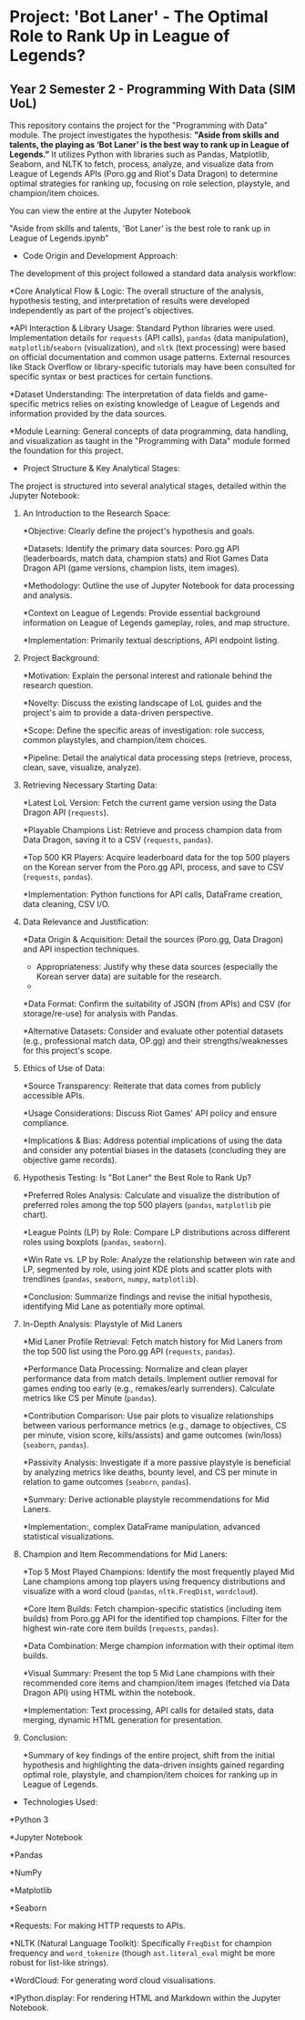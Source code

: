# Project: 'Bot Laner' - The Optimal Role to Rank Up in League of Legends?
## Year 2 Semester 2 - Programming With Data (SIM UoL)

This repository contains the project for the "Programming with Data" module. The project investigates the hypothesis: **"Aside from skills and talents, the playing as ‘Bot Laner’ is the best way to rank up in League of Legends.”** It utilizes Python with libraries such as Pandas, Matplotlib, Seaborn, and NLTK to fetch, process, analyze, and visualize data from League of Legends APIs (Poro.gg and Riot's Data Dragon) to determine optimal strategies for ranking up, focusing on role selection, playstyle, and champion/item choices.

You can view the entire at the Jupyter Notebook 

"Aside from skills and talents, 'Bot Laner' is the best role to rank up in League of Legends.ipynb"

- Code Origin and Development Approach:

The development of this project followed a standard data analysis workflow:

  *Core Analytical Flow & Logic: The overall structure of the analysis, hypothesis testing, and interpretation of results were developed independently as part of the project's objectives.
  
  *API Interaction & Library Usage: Standard Python libraries were used. Implementation details for `requests` (API calls), `pandas` (data manipulation), `matplotlib`/`seaborn` (visualization), and `nltk` (text processing) were based on official documentation and common usage patterns. External resources like Stack Overflow or library-specific tutorials may have been consulted for specific syntax or best practices for certain functions.
  
  *Dataset Understanding: The interpretation of data fields and game-specific metrics relies on existing knowledge of League of Legends and information provided by the data sources.
  
  *Module Learning: General concepts of data programming, data handling, and visualization as taught in the "Programming with Data" module formed the foundation for this project.


- Project Structure & Key Analytical Stages:

The project is structured into several analytical stages, detailed within the Jupyter Notebook:

1. An Introduction to the Research Space:
   
    *Objective: Clearly define the project's hypothesis and goals.
   
    *Datasets: Identify the primary data sources: Poro.gg API (leaderboards, match data, champion stats) and Riot Games Data Dragon API (game versions, champion lists, item images).
   
    *Methodology: Outline the use of Jupyter Notebook for data processing and analysis.
   
    *Context on League of Legends: Provide essential background information on League of Legends gameplay, roles, and map structure.
   
    *Implementation: Primarily textual descriptions, API endpoint listing.

3. Project Background:
   
    *Motivation: Explain the personal interest and rationale behind the research question.
   
    *Novelty: Discuss the existing landscape of LoL guides and the project's aim to provide a data-driven perspective.
   
    *Scope: Define the specific areas of investigation: role success, common playstyles, and champion/item choices.
   
    *Pipeline: Detail the analytical data processing steps (retrieve, process, clean, save, visualize, analyze).

5. Retrieving Necessary Starting Data:
   
    *Latest LoL Version: Fetch the current game version using the Data Dragon API (`requests`).
   
    *Playable Champions List: Retrieve and process champion data from Data Dragon, saving it to a CSV (`requests`, `pandas`).
   
    *Top 500 KR Players: Acquire leaderboard data for the top 500 players on the Korean server from the Poro.gg API, process, and save to CSV (`requests`, `pandas`).
   
    *Implementation: Python functions for API calls, DataFrame creation, data cleaning, CSV I/O.

7. Data Relevance and Justification:
   
    *Data Origin & Acquisition: Detail the sources (Poro.gg, Data Dragon) and API inspection techniques.
   
    * Appropriateness: Justify why these data sources (especially the Korean server data) are suitable for the research.
    * 
    *Data Format: Confirm the suitability of JSON (from APIs) and CSV (for storage/re-use) for analysis with Pandas.

    *Alternative Datasets: Consider and evaluate other potential datasets (e.g., professional match data, OP.gg) and their strengths/weaknesses for this project's scope.

9. Ethics of Use of Data:
    
    *Source Transparency: Reiterate that data comes from publicly accessible APIs.
   
    *Usage Considerations: Discuss Riot Games' API policy and ensure compliance.
   
    *Implications & Bias: Address potential implications of using the data and consider any potential biases in the datasets (concluding they are objective game records).

11. Hypothesis Testing: Is "Bot Laner" the Best Role to Rank Up?
    
    *Preferred Roles Analysis: Calculate and visualize the distribution of preferred roles among the top 500 players (`pandas`, `matplotlib` pie chart).
    
    *League Points (LP) by Role: Compare LP distributions across different roles using boxplots (`pandas`, `seaborn`).
    
    *Win Rate vs. LP by Role: Analyze the relationship between win rate and LP, segmented by role, using joint KDE plots and scatter plots with trendlines (`pandas`, `seaborn`, `numpy`, `matplotlib`).
    
    *Conclusion: Summarize findings and revise the initial hypothesis, identifying Mid Lane as potentially more optimal.


13. In-Depth Analysis: Playstyle of Mid Laners
    
    *Mid Laner Profile Retrieval: Fetch match history for Mid Laners from the top 500 list using the Poro.gg API (`requests`, `pandas`).
    
    *Performance Data Processing: Normalize and clean player performance data from match details. Implement outlier removal for games ending too early (e.g., remakes/early surrenders). Calculate metrics like CS per Minute (`pandas`).
    
    *Contribution Comparison: Use pair plots to visualize relationships between various performance metrics (e.g., damage to objectives, CS per minute, vision score, kills/assists) and game outcomes (win/loss) (`seaborn`, `pandas`).
    
    *Passivity Analysis: Investigate if a more passive playstyle is beneficial by analyzing metrics like deaths, bounty level, and CS per minute in relation to game outcomes (`seaborn`, `pandas`).
    
    *Summary: Derive actionable playstyle recommendations for Mid Laners.
    
    *Implementation:, complex DataFrame manipulation, advanced statistical visualizations.

15. Champion and Item Recommendations for Mid Laners:
    
    *Top 5 Most Played Champions: Identify the most frequently played Mid Lane champions among top players using frequency distributions and visualize with a word cloud (`pandas`, `nltk.FreqDist`, `wordcloud`).
    
    *Core Item Builds: Fetch champion-specific statistics (including item builds) from Poro.gg API for the identified top champions. Filter for the highest win-rate core item builds (`requests`, `pandas`).
    
    *Data Combination: Merge champion information with their optimal item builds.
    
    *Visual Summary: Present the top 5 Mid Lane champions with their recommended core items and champion/item images (fetched via Data Dragon API) using HTML within the notebook.
    
    *Implementation: Text processing, API calls for detailed stats, data merging, dynamic HTML generation for presentation.

17. Conclusion:
    
    *Summary of key findings of the entire project, shift from the initial hypothesis and highlighting the data-driven insights gained regarding optimal role, playstyle, and champion/item choices for ranking up in League of Legends.

- Technologies Used:
  
*Python 3

*Jupyter Notebook

*Pandas

*NumPy

*Matplotlib

*Seaborn

*Requests: For making HTTP requests to APIs.

*NLTK (Natural Language Toolkit): Specifically `FreqDist` for champion frequency and `word_tokenize` (though `ast.literal_eval` might be more robust for list-like strings).

*WordCloud: For generating word cloud visualisations.

*IPython.display: For rendering HTML and Markdown within the Jupyter Notebook.

